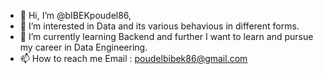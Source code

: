 - 👋 Hi, I’m @bIBEKpoudel86,
- 👀 I’m interested in Data and its various behavious in different forms.
- 🌱 I’m currently learning Backend and further I want to learn and pursue my career in Data Engineering.
- 📫 How to reach me Email : poudelbibek86@gmail.com

<!---
bIBEKpoudel86/bIBEKpoudel86 is a ✨ special ✨ repository because its `README.md` (this file) appears on your GitHub profile.
You can click the Preview link to take a look at your changes.
--->

